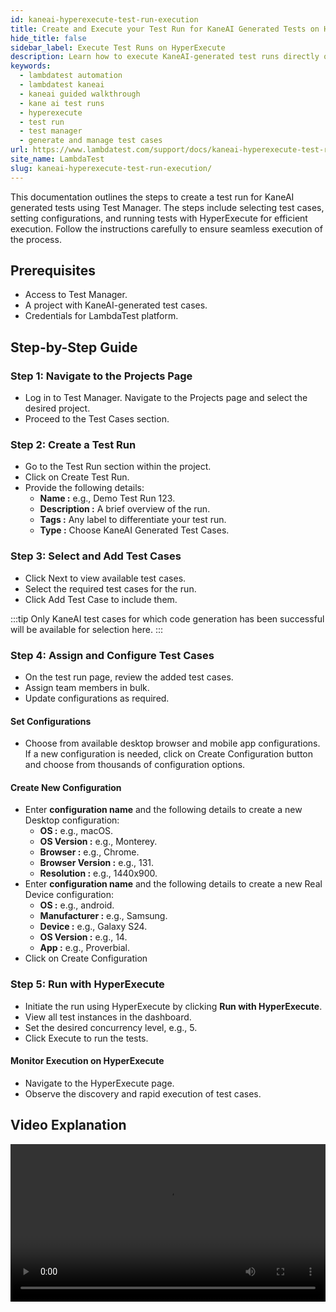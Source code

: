 ```yaml
---
id: kaneai-hyperexecute-test-run-execution
title: Create and Execute your Test Run for KaneAI Generated Tests on HyperExecute
hide_title: false
sidebar_label: Execute Test Runs on HyperExecute
description: Learn how to execute KaneAI-generated test runs directly on HyperExecute with this step-by-step guide for efficient and rapid test execution.
keywords:
  - lambdatest automation
  - lambdatest kaneai
  - kaneai guided walkthrough
  - kane ai test runs
  - hyperexecute
  - test run
  - test manager
  - generate and manage test cases
url: https://www.lambdatest.com/support/docs/kaneai-hyperexecute-test-run-execution
site_name: LambdaTest
slug: kaneai-hyperexecute-test-run-execution/
---
```


<script type="application/ld+json"
      dangerouslySetInnerHTML={{ __html: JSON.stringify({
       "@context": "https://schema.org",
        "@type": "BreadcrumbList",
        "itemListElement": [{
          "@type": "ListItem",
          "position": 1,
          "name": "Home",
          "item": "https://www.lambdatest.com"
        },{
          "@type": "ListItem",
          "position": 2,
          "name": "Support",
          "item": "https://www.lambdatest.com/support/docs/"
        },{
          "@type": "ListItem",
          "position": 3,
          "name": "KaneAI Test Run",
          "item": "https://www.lambdatest.com/support/docs/kaneai-hyperexecute-test-run-execution"
        }]
      })
    }}
></script>
This documentation outlines the steps to create a test run for KaneAI generated tests using Test Manager. The steps include selecting test cases, setting configurations, and running tests with HyperExecute for efficient execution. Follow the instructions carefully to ensure seamless execution of the process.

## Prerequisites
- Access to Test Manager.
- A project with KaneAI-generated test cases.
- Credentials for LambdaTest platform.

## Step-by-Step Guide
### Step 1: Navigate to the Projects Page
- Log in to Test Manager. Navigate to the Projects page and select the desired project.
- Proceed to the Test Cases section.

### Step 2: Create a Test Run
- Go to the Test Run section within the project.
- Click on Create Test Run.
- Provide the following details:
    - **Name :** e.g., Demo Test Run 123.
    - **Description :** A brief overview of the run.
    - **Tags :** Any label to differentiate your test run.
    - **Type :** Choose KaneAI Generated Test Cases.

### Step 3: Select and Add Test Cases
- Click Next to view available test cases.
- Select the required test cases for the run.
- Click Add Test Case to include them.

:::tip
Only KaneAI test cases for which code generation has been successful will be available for selection here.
:::

### Step 4: Assign and Configure Test Cases
- On the test run page, review the added test cases.
- Assign team members in bulk.
- Update configurations as required.

#### Set Configurations
- Choose from available desktop browser and mobile app configurations. If a new configuration is needed, click on Create Configuration button and choose from thousands of configuration options.

#### Create New Configuration
- Enter **configuration name** and the following details to create a new Desktop configuration:
    - **OS :** e.g., macOS.
    - **OS Version :** e.g., Monterey.
    - **Browser :** e.g., Chrome.
    - **Browser Version :** e.g., 131.
    - **Resolution :** e.g., 1440x900.
- Enter **configuration name** and the following details to create a new Real Device configuration:
    - **OS :** e.g., android.
    - **Manufacturer :** e.g., Samsung.
    - **Device :** e.g., Galaxy S24.
    - **OS Version :** e.g., 14.
    - **App :** e.g., Proverbial.
- Click on Create Configuration

### Step 5: Run with HyperExecute
- Initiate the run using HyperExecute by clicking **Run with HyperExecute**.
- View all test instances in the dashboard.
- Set the desired concurrency level, e.g., 5.
- Click Execute to run the tests.

#### Monitor Execution on HyperExecute
- Navigate to the HyperExecute page.
- Observe the discovery and rapid execution of test cases.


## Video Explanation
<video class="right-side" width="100%" controls id="vid">
<source src= {require('../assets/images/kane-ai/test-manager/test-plan-execute-hyperexecute/output.mp4').default} type="video/mp4" />
</video>

